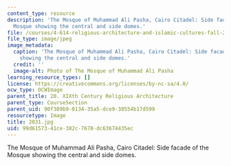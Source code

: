 ```yaml
---
content_type: resource
description: 'The Mosque of Muhammad Ali Pasha, Cairo Citadel: Side facade of the
  Mosque showing the central and side domes.'
file: /courses/4-614-religious-architecture-and-islamic-cultures-fall-2002/99d6157341ce382c7678dc63674435ec_2031.jpg
file_type: image/jpeg
image_metadata:
  caption: 'The Mosque of Muhammad Ali Pasha, Cairo Citadel: Side facade of the Mosque
    showing the central and side domes.'
  credit: ''
  image-alt: Photo of The Mosque of Muhammad Ali Pasha
learning_resource_types: []
license: https://creativecommons.org/licenses/by-nc-sa/4.0/
ocw_type: OCWImage
parent_title: 20. XIXth Century Religious Architecture
parent_type: CourseSection
parent_uid: 90f389b9-0134-35a5-dce9-38554b17d599
resourcetype: Image
title: 2031.jpg
uid: 99d61573-41ce-382c-7678-dc63674435ec
---
```

The Mosque of Muhammad Ali Pasha, Cairo Citadel: Side facade of the Mosque showing the central and side domes.